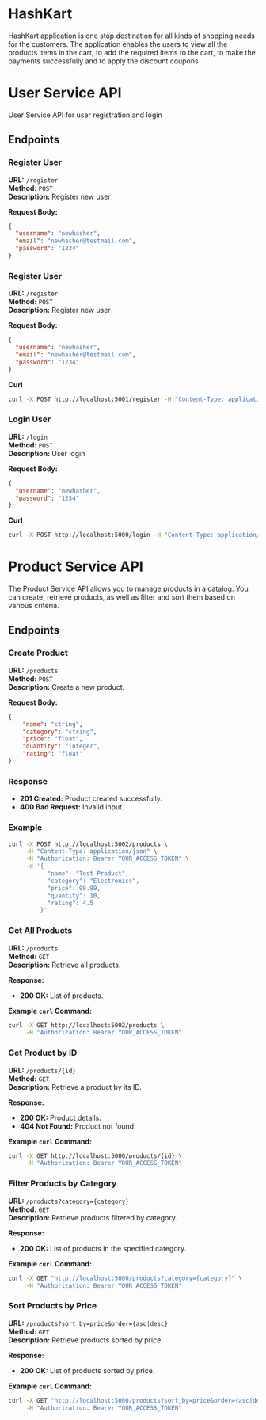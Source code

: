 # HashKart
HashKart application is one stop destination for all kinds of shopping needs for the customers. The application enables the users to view all the products items in the cart, to add the required items to the cart, to make the payments successfully and to apply the discount coupons 

# User Service API

User Service API for user registration and login

## Endpoints

### Register User

**URL:** `/register`  
**Method:** `POST`  
**Description:** Register new user

**Request Body:**
```json
{
  "username": "newhasher",
  "email": "newhasher@testmail.com",
  "password": "1234"
}

```

### Register User

**URL:** `/register`  
**Method:** `POST`  
**Description:** Register new user

**Request Body:**
```json
{
  "username": "newhasher",
  "email": "newhasher@testmail.com",
  "password": "1234"
}

```

**Curl**

```bash
curl -X POST http://localhost:5001/register -H "Content-Type: application/json" -d '{"username":"newhasher", "email":"newhasher@testmail.com", "password":"1234"}'

```


### Login User

**URL:** `/login`  
**Method:** `POST`  
**Description:** User login

**Request Body:**
```json
{
  "username": "newhasher",
  "password": "1234"
}

```

**Curl**

```bash
curl -X POST http://localhost:5000/login -H "Content-Type: application/json" -d '{"username":"newhasher", "password":"1234"}'

```

# Product Service API

The Product Service API allows you to manage products in a catalog. You can create, retrieve products, as well as filter and sort them based on various criteria.

## Endpoints

### Create Product

**URL:** `/products`  
**Method:** `POST`  
**Description:** Create a new product.

**Request Body:**
```json
{
    "name": "string",
    "category": "string",
    "price": "float",
    "quantity": "integer",
    "rating": "float"
}
```
### Response

- **201 Created:** Product created successfully.
- **400 Bad Request:** Invalid input.

### Example
```bash
curl -X POST http://localhost:5002/products \
     -H "Content-Type: application/json" \
     -H "Authorization: Bearer YOUR_ACCESS_TOKEN" \
     -d '{
           "name": "Test Product",
           "category": "Electronics",
           "price": 99.99,
           "quantity": 10,
           "rating": 4.5
         }'

```
### Get All Products

**URL:** `/products`  
**Method:** `GET`  
**Description:** Retrieve all products.

**Response:**
- **200 OK:** List of products.

**Example `curl` Command:**
```bash
curl -X GET http://localhost:5002/products \
     -H "Authorization: Bearer YOUR_ACCESS_TOKEN"
```
### Get Product by ID

**URL:** `/products/{id}`  
**Method:** `GET`  
**Description:** Retrieve a product by its ID.

**Response:**
- **200 OK:** Product details.
- **404 Not Found:** Product not found.

**Example `curl` Command:**
```bash
curl -X GET http://localhost:5000/products/{id} \
     -H "Authorization: Bearer YOUR_ACCESS_TOKEN"
```
### Filter Products by Category

**URL:** `/products?category={category}`  
**Method:** `GET`  
**Description:** Retrieve products filtered by category.

**Response:**
- **200 OK:** List of products in the specified category.

**Example `curl` Command:**
```bash
curl -X GET "http://localhost:5000/products?category={category}" \
     -H "Authorization: Bearer YOUR_ACCESS_TOKEN"
```

### Sort Products by Price

**URL:** `/products?sort_by=price&order={asc|desc}`  
**Method:** `GET`  
**Description:** Retrieve products sorted by price.

**Response:**
- **200 OK:** List of products sorted by price.

**Example `curl` Command:**
```bash
curl -X GET "http://localhost:5000/products?sort_by=price&order={asc|desc}" \
     -H "Authorization: Bearer YOUR_ACCESS_TOKEN"

